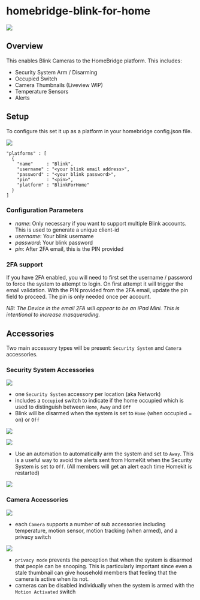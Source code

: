 # homebridge-blink-for-home
![](img/overview.png)

## Overview

This enables Blink Cameras to the HomeBridge platform. This includes:
* Security System Arm / Disarming
* Occupied Switch
* Camera Thumbnails (Liveview WIP)
* Temperature Sensors
* Alerts

## Setup

To configure this set it up as a platform in your homebridge config.json file.

![](img/plugin_settings.png)

```
"platforms" : [
  {
    "name"     : "Blink",
    "username" : "<your blink email address>",
    "password" : "<your blink password>",
    "pin"      : "<pin>",
    "platform" : "BlinkForHome"
  }
]
```

### Configuration Parameters

* _name_: Only necessary if you want to support multiple Blink accounts. This is used to generate a unique client-id
* _username_: Your blink username
* _password_: Your blink password
* _pin_: After 2FA email, this is the PIN provided

### 2FA support
If you have 2FA enabled, you will need to first set the username / password to force the system to attempt to login. On first attempt it will trigger the email validation. With the PIN provided from the 2FA email, update the pin field to proceed. The pin is only needed once per account.

_NB: The Device in the email 2FA will appear to be an iPad Mini. This is intentional to increase masquerading._

## Accessories
Two main accessory types will be present: `Security System` and `Camera` accessories. 

### Security System Accessories
![](img/securitysystem.png)

* one `Security System` accessory per location (aka Network)
* includes a `Occupied` switch to indicate if the home occupied which is used to distinguish between `Home`, `Away` and `Off`
* Blink will be disarmed when the system is set to `Home` (when occupied = on) or `Off`

![](img/securitysystem_state.png)

![](img/securitysystem_accessories.png)

* Use an automation to automatically arm the system and set to `Away`. This is a useful way to avoid the alerts sent from HomeKit when the Security System is set to `Off`. (All members will get an alert each time Homekit is restarted)

![](img/automation.png)

### Camera Accessories
![](img/camera.png)

* each `Camera` supports a number of sub accessories including temperature, motion sensor, motion tracking (when armed), and a privacy switch

![](img/camera_accessories.png)

* `privacy mode` prevents the perception that when the system is disarmed that people can be snooping. This is particularly important since even a stale thumbnail can give household members that feeling that the camera is active when its not.
* cameras can be disabled individually when the system is armed with the `Motion Activated` switch 
